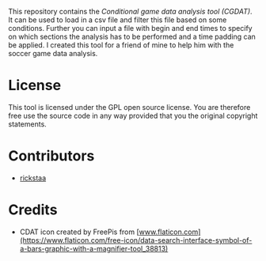 This repository contains the *Conditional game data analysis tool (CGDAT)*. It can be used to load in a csv file and filter this file based on some conditions. Further you can input a file with begin and end times to specify on which sections the analysis has to be performed and a time padding can be applied. I created this tool for a friend of mine to help him with the soccer game data analysis. 

# License
This tool is licensed under the GPL open source license. You are therefore free use the source code in any way provided that you the original copyright statements.

# Contributors
* [rickstaa](https://github.com/rickstaa)

# Credits
* CDAT icon created by FreePis from [www.flaticon.com](https://www.flaticon.com/free-icon/data-search-interface-symbol-of-a-bars-graphic-with-a-magnifier-tool_38813)

